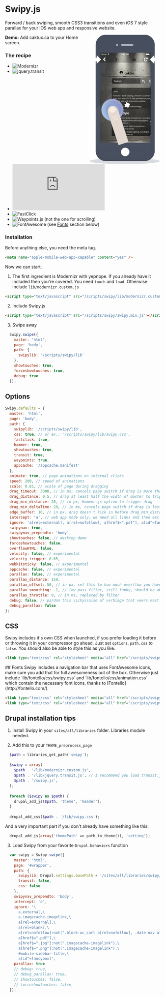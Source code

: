 Swipy.js
========

Forward / back swiping, smooth CSS3 transitions and even iOS 7 style parallax for your iOS web app and responsive website.

<img align="right" src="/lib/swipy.png" />

**Demo:** Add caktux.ca to your Home screen.

### The recipe

* ![Modernizr](http://modernizr.com/download/#-applicationcache-inputtypes-touch-shiv-mq-cssclasses-teststyles-prefixes-load)
* ![jquery.transit](http://ricostacruz.com/jquery.transit/)
* ![Hammer.js](https://github.com/EightMedia/hammer.js)
* ![FastClick](https://github.com/ftlabs/fastclick)
* ![Waypoints.js](https://github.com/Skookum/waypoints) (not the one for scrolling)
* ![FontAwesome](http://fortawesome.github.io/Font-Awesome/) (see [Fonts](#fonts) section below)


### Installation

Before anything else, you need the meta tag.
```html
<meta name="apple-mobile-web-app-capable" content="yes" />
```

Now we can start.

1. The first ingredient is Modernizr with yepnope. If you already have it included then you're covered. You need `touch` and `load`. Otherwise include `lib/modernizr.custom.js`

  ```html
  <script type="text/javascript" src="/scripts/swipy/lib/modernizr.custom.js"></script>
  ```

2. Include Swipy.js

  ```html
  <script type="text/javascript" src="/scripts/swipy/swipy.min.js"></script>
  ```

3. Swipe away

  ```javascript
    Swipy.swipe({
      master: 'html',
      page: 'body',
      path: {
        swipylib: '/scripts/swipy/lib'
      },
      showtouches: true,
      forceshowtouches: true,
      debug: true
    });
  ```


## Options

```javascript
Swipy.defaults = {
  master: 'html',
  page: 'body',
  path: {
    swipylib: '/scripts/swipy/lib',
    css: true, // or ex.: '/scripts/swipy/lib/swipy.css',
    fastclick: true,
    hammer: true,
    showtouches: true,
    transit: true,
    waypoints: true,
    appcache: '/appcache.manifest'
  },
  animate: true, // page animations on internal clicks
  speed: 200, // speed of animations
  scale: 0.85, // scale of page during dragging
  drag_timeout: 3000, // in ms, cancels page switch if drag is more than that
  drag_distance: 0.5, // drag at least half the width of master to trigger page switch
  drag_min_distance: 20, // in px, Hammer.js option to trigger drag
  drag_min_deltaTime: 20, // in ms, cancels page switch if drag is less than that
  edge_buffer: 10, // in px, drag doesn't kick in before drag_min_distance of the edge so we need a "grab" buffer (could be drag_min_distance * 2)
  intercept: 'a', // web app mode only, we need all links and then exclude a lot
  ignore: 'a[rel=external], a[rel=nofollow], a[href$=".pdf"], a[id^=fancybox]', // example exclude list, needs updating because of iOS 7
  swipynav: true,
  swiypynav_prependto: 'body',
  showtouches: false, // desktop demo
  forceshowtouches: false,
  overflowHTML: false,
  velocity: false, // experimental
  velocity_trigger: 0.65,
  webkitsticky: false, // experimental
  appcache: false, // experimental
  parallax: false, // experimental
  parallax_distance: 150,
  parallax_offset: 50, // in px, set this to how much overflow you have
  parallax_smoothing: .1, // low pass filter, still funky, should be above 10 or something, not .1... timestamps?
  parallax_throttle: 0, // in ms, replaced by filter
  debug: false, // pardon this vichyssoise of verbiage that veers most verbose
  debug_parallax: false
};
```

## CSS

Swipy includes it's own CSS when launched, if you prefer loading it before or throwing it in your compressor go ahead. Just set `options.path.css` to `false`. You should also be able to style this as you like.

```html
<link type="text/css" rel="stylesheet" media="all" href="/scripts/swipy/lib/swipy.css" />
```

<a name="fonts" />
## Fonts
Swipy includes a navigation bar that uses FontAwesome icons, make sure you add that for full awesomeness out of the box. Otherwise just include `lib/fontello/css/swipy.css` and `lib/fontello/css/animation.css` which contain the necessary font icons, thanks to [Fontello](http://fontello.com/).

```html
<link type="text/css" rel="stylesheet" media="all" href="/scripts/swipy/lib/fontello/css/swipy.css" />
<link type="text/css" rel="stylesheet" media="all" href="/scripts/swipy/lib/fontello/css/animation.css" />
```

## Drupal installation tips

1. Install Swipy in your `sites/all/libraries` folder. Libraries module needed.

2. Add this to your `THEME_preprocess_page`

  ```php
    $path = libraries_get_path('swipy');

    $swipy = array(
      $path . '/lib/modernizr.custom.js',
      $path . '/lib/jquery.transit.js', // I recommend you load transit.js from here or directly in your theme
      $path . '/swipy.js',
    );

    foreach ($swipy as $path) {
      drupal_add_js($path, 'theme', 'header');
    }

    drupal_add_css($path . '/lib/swipy.css');
  ```

  And a very important part if you don't already have something like this:

  ```php
    drupal_add_js(array('themePath' => path_to_theme()), 'setting');
  ```

3. Load Swipy from your favorite `Drupal.behaviors` function

  ```javascript
    var swipy = Swipy.swipe({
      master: 'html',
      page: '#wrapper',
      path: {
        swipylib: Drupal.settings.basePath + '/sites/all/libraries/swipy/lib',
        transit: false,
        css: false
      },
      swipynav_prependto: 'body',
      intercept: 'a',
      ignore: '\
        a.external,\
        a.imagecache-imagelink,\
        a[rel=external],\
        a[rel=blank],\
        a[rel=nofollow]:not(".block-uc_cart a[rel=nofollow], .date-nav a[rel=nofollow], .calendar a[rel=nofollow]"),\
        a[href$=".pdf"],\
        a[href$=".jpg"]:not(".imagecache-imagelink"),\
        a[href$=".png"]:not(".imagecache-imagelink"),\
        #mobile-sidebar-title,\
        a[id^=fancybox]',
      parallax: true
      // debug: true,
      // debug_parallax: true,
      // showtouches: false,
      // forceshowtouches: false,
    });
  ```
